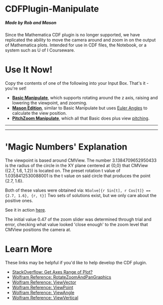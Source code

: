 # CDFPlugin-Manipulate
##### Made by Rob and Mason
Since the Mathematica CDF plugin is no longer supported, we have replicated the ability to move the camera around and zoom in on the output of Mathematica plots. Intended for use in CDF files, the Notebook, or a system such as U of I Courseware.

# Use It Now!
Copy the contents of one of the following into your Input Box. That's it - you're set!
  + **[Basic Manipulate](https://raw.githubusercontent.com/budak7273/CDFPlugin-Manipulate/master/Basic_Manipulate)**, which supports rotating around the z axis, raising and lowering the viewpoint, and zooming.
  + **[Mason Edition](https://raw.githubusercontent.com/budak7273/CDFPlugin-Manipulate/master/Mason_Edition)**, similar to Basic Manipulate but uses [Euler Angles](https://www.youtube.com/watch?v=zZM2uUkEoFw&list=PLW3Zl3wyJwWOpdhYedlD-yCB7WQoHf-My&index=13) to calculate the view position.
  + **[PitchZoom Manipulate](https://raw.githubusercontent.com/budak7273/CDFPlugin-Manipulate/master/PitchZoom_Manipulate)**, which all that Basic does plus view [pitching](https://goo.gl/sSxczV).

---
---

# 'Magic Numbers' Explanation
The viewpoint is based around CMView. The number 3.1384709652950433 is the radius of the circle in the XY plane centered at {0,0} that CMView ({2.7, 1.6, 1.2}) is located on. The preset rotation t value of 1.0358412530088001 is the t value on said circle that produces the point {2.7, 1.6}.

Both of these values were obtained via: 
```NSolve[{r Sin[t], r Cos[t]} == {2.7, 1.6}, {r, t}]```
Two sets of solutions exist, but we only care about the positive ones.

See it in action [here](https://www.desmos.com/calculator/w7vewp6w0f).


The initial value 0.47 of the zoom slider was determined through trial and error, checking what value looked 'close enough' to the zoom level that CMView positions the camera at.

# Learn More
These links may be helpful if you'd like to help develop the CDF plugin.
  + [StackOverflow: Get Axes Range of Plot?](https://mathematica.stackexchange.com/questions/78324/get-axes-range-of-plot)
  + [Wolfram Reference: RotateZoomAndPanGraphics](https://reference.wolfram.com/language/howto/RotateZoomAndPanGraphics.html)
  + [Wolfram Reference: ViewVector](https://reference.wolfram.com/language/ref/ViewVector.html)
  + [Wolfram Reference: ViewPoint](https://reference.wolfram.com/language/ref/ViewPoint.html)
  + [Wolfram Reference: ViewAngle](https://reference.wolfram.com/language/ref/ViewAngle.html)
  + [Wolfram Reference: ViewVertical](https://reference.wolfram.com/language/ref/ViewVertical.html)
